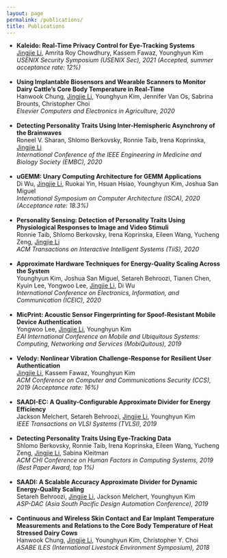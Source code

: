 ```yaml
---
layout: page
permalink: /publications/
title: Publications
---
```


<!-- Here is a non-exhaustive list of my non-research projects. My research work can be found <a href="/research">here</a>. You can also check out my Github profile <a href="">here</a> for a complete list of my projects.
 -->
<ul>
	<li>
		<b>Kaleido: Real-Time Privacy Control for Eye-Tracking Systems</b><br> <u>Jingjie Li</u>, Amrita Roy Chowdhury, Kassem Fawaz, Younghyun Kim <br>
		<em>USENIX Security Symposium (USENIX Sec), 2021 (Accepted, summer acceptance rate: 12%)</em><br>
	</li><br>
	<li>
		<b>Using Implantable Biosensors and Wearable Scanners to Monitor Dairy Cattle’s Core Body Temperature in Real-Time</b><br> Hanwook Chung, <u>Jingjie Li</u>, Younghyun Kim, Jennifer Van Os, Sabrina Brounts, Christopher Choi <br>
		<em>Elsevier Computers and Electronics in Agriculture, 2020</em><br>
	</li><br>
	<li>
		<b>Detecting Personality Traits Using Inter-Hemispheric Asynchrony of the Brainwaves</b><br> Roneel V. Sharan, Shlomo Berkovsky, Ronnie Taib, Irena Koprinska, <u>Jingjie Li</u> <br>
		<em>International Conference of the IEEE Engineering in Medicine and Biology Society (EMBC), 2020</em><br>
	</li><br>
	<li>
		<b>uGEMM: Unary Computing Architecture for GEMM Applications</b><br> Di Wu, <u>Jingjie Li</u>, Ruokai Yin, Hsuan Hsiao, Younghyun Kim, Joshua San Miguel <br>
		<em>International Symposium on Computer Architecture (ISCA), 2020 (Acceptance rate: 18.3%)</em><br>
	</li><br>
	<li>
		<b>Personality Sensing: Detection of Personality Traits Using Physiological Responses to Image and Video Stimuli</b><br> Ronnie Taib, Shlomo Berkovsky, Irena Koprinska, Eileen Wang, Yucheng Zeng, <u>Jingjie Li</u> <br>
		<em>ACM Transactions on Interactive Intelligent Systems (TiiS), 2020 </em><br>
	</li><br>
	<li>
		<b>Approximate Hardware Techniques for Energy-Quality Scaling Across the System</b><br> Younghyun Kim, Joshua San Miguel, Setareh Behroozi, Tianen Chen, Kyuin Lee, Yongwoo Lee, <u>Jingjie Li</u>, Di Wu <br>
		<em>International Conference on Electronics, Information, and Communication (ICEIC), 2020 </em><br>
	</li><br>
	<li>
		<b>MicPrint: Acoustic Sensor Fingerprinting for Spoof-Resistant Mobile Device Authentication</b><br> Yongwoo Lee, <u>Jingjie Li</u>, Younghyun Kim <br>
		<em>EAI International Conference on Mobile and Ubiquitous Systems: Computing, Networking and Services (MobiQuitous), 2019 </em><br>
	</li><br>
	<li>
		<b>Velody: Nonlinear Vibration Challenge-Response for Resilient User Authentication</b><br> <u>Jingjie Li</u>, Kassem Fawaz, Younghyun Kim <br>
		<em>ACM Conference on Computer and Communications Security (CCS), 2019 (Acceptance rate: 16%) </em><br>
	</li><br>
	<li>
		<b>SAADI-EC: A Quality-Configurable Approximate Divider for Energy Efficiency</b><br> Jackson Melchert, Setareh Behroozi, <u>Jingjie Li</u>, Younghyun Kim <br>
		<em>IEEE Transactions on VLSI Systems (TVLSI), 2019 </em><br>
	</li><br>
	<li>
		<b>Detecting Personality Traits Using Eye-Tracking Data</b><br> Shlomo Berkovsky, Ronnie Taib, Irena Koprinska, Eileen Wang, Yucheng Zeng, <u>Jingjie Li</u>, Sabina Kleitman <br>
		<em>ACM CHI Conference on Human Factors in Computing Systems, 2019 (Best Paper Award, top 1%) </em><br>
	</li><br>
	<li>
		<b>SAADI: A Scalable Accuracy Approximate Divider for Dynamic Energy-Quality Scaling</b><br> Setareh Behroozi, <u>Jingjie Li</u>, Jackson Melchert, Younghyun Kim <br>
		<em>ASP-DAC (Asia South Pacific Design Automation Conference), 2019 </em><br>
	</li><br>
	<li>
		<b>Continuous and Wireless Skin Contact and Ear Implant Temperature Measurements and Relations to the Core Body Temperature of Heat Stressed Dairy Cows</b><br> Hanwook Chung, <u>Jingjie Li</u>, Younghyun Kim, Christopher Y. Choi <br>
		<em>ASABE ILES (International Livestock Environment Symposium), 2018 </em><br>
	</li><br>
</ul>

<!-- 
	<li>
		<b>Project title #2</b>: Give a brief description of your second project here. You can link the relevant research paper(s), report, code repository and any other detail(s) by editing <i>projects.md</i> file<br>
		<a href=""><div class="color-button">paper</div></a><a href="project_1.pdf"><div class="color-button">report</div></a><a href=""><div class="color-button">code</div></a>
	</li><br> -->